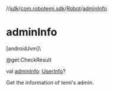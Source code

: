 //[sdk](../../../index.md)/[com.robotemi.sdk](../index.md)/[Robot](index.md)/[adminInfo](admin-info.md)

# adminInfo

[androidJvm]\

@get:CheckResult

val [adminInfo](admin-info.md): [UserInfo](../-user-info/index.md)?

Get the information of temi's admin.
